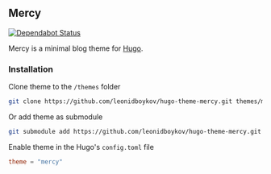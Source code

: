 ## Mercy

[![Dependabot Status](https://api.dependabot.com/badges/status?host=github&repo=leonidboykov/hugo-theme-mercy)](https://dependabot.com)

Mercy is a minimal blog theme for [Hugo](https://gohugo.io).

### Installation

Clone theme to the `/themes` folder

```bash
git clone https://github.com/leonidboykov/hugo-theme-mercy.git themes/mercy
```

Or add theme as submodule

```bash
git submodule add https://github.com/leonidboykov/hugo-theme-mercy.git themes/mercy
```

Enable theme in the Hugo's `config.toml` file

```toml
theme = "mercy"
```
